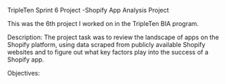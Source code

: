 TripleTen Sprint 6 Project -Shopify App Analysis Project

This was the 6th project I worked on in the TripleTen BIA program.

Description: The project task was to review the landscape of apps on the Shopify platform, using data scraped from publicly available Shopify websites and to figure out what key factors play into the success of a Shopify app.

Objectives:

